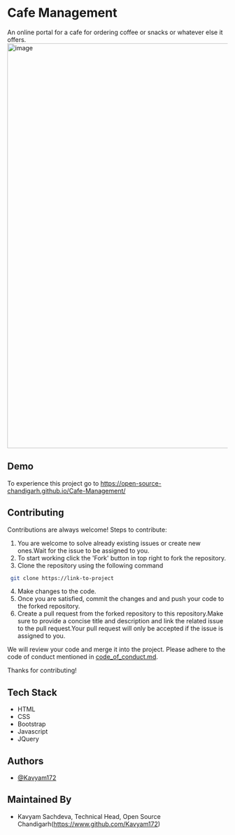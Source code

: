 # Cafe Management 

An online portal for a cafe for ordering coffee or snacks or whatever else it offers.
<img width="927" alt="image" src="https://github.com/Open-Source-Chandigarh/Cafe-Management/assets/124245507/b5937489-da33-4858-bba2-d81323861292">




## Demo

To experience this project go to https://open-source-chandigarh.github.io/Cafe-Management/


## Contributing

Contributions are always welcome!
Steps to contribute:
1. You are welcome to solve already existing issues or create new ones.Wait for the issue to be assigned to you.
2. To start working click the 'Fork' button in top right to fork the repository.
3. Clone the repository using the following command
 ```bash
  git clone https://link-to-project
```
4. Make changes to the code.
5. Once you are satisfied, commit the changes and and push your code to the forked repository.
6. Create a pull request from the forked repository to this repository.Make sure to provide a concise title and description and link the related issue to the pull request.Your pull request will only be accepted if the issue is assigned to you.

We will review your code and merge it into the project. 
Please adhere to the code of conduct mentioned in [code_of_conduct.md](https://github.com/Open-Source-Chandigarh/Cafe-Management/blob/main/conduct_of_code.md).

Thanks for contributing!

## Tech Stack

- HTML
- CSS
- Bootstrap
- Javascript
- JQuery

## Authors

- [@Kavyam172](https://www.github.com/Kavyam172)

## Maintained By
- Kavyam Sachdeva, Technical Head, Open Source Chandigarh(https://www.github.com/Kavyam172)
